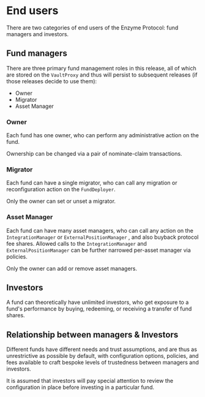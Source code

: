 # End users

There are two categories of end users of the Enzyme Protocol: fund managers and investors.

## Fund managers

There are three primary fund management roles in this release, all of which are stored on the `VaultProxy` and thus will persist to subsequent releases (if those releases decide to use them):

* Owner
* Migrator
* Asset Manager

### Owner

Each fund has one owner, who can perform any administrative action on the fund.

Ownership can be changed via a pair of nominate-claim transactions.

### **Migrator**

Each fund can have a single migrator, who can call any migration or reconfiguration action on the `FundDeployer`.

Only the owner can set or unset a migrator.

### **Asset Manager**

Each fund can have many asset managers, who can call any action on the `IntegrationManager` or `ExternalPositionManager` , and also buyback protocol fee shares. Allowed calls to the `IntegrationManager` and `ExternalPositionManager` can be further narrowed per-asset manager via policies.

Only the owner can add or remove asset managers.

## Investors

A fund can theoretically have unlimited investors, who get exposure to a fund's performance by buying, redeeming, or receiving a transfer of fund shares.

## Relationship between managers & Investors

Different funds have different needs and trust assumptions, and are thus as unrestrictive as possible by default, with configuration options, policies, and fees available to craft bespoke levels of trustedness between managers and investors.

It is assumed that investors will pay special attention to review the configuration in place before investing in a particular fund.
